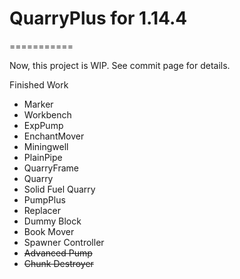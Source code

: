 # QuarryPlus for 1.14.4
===========

Now, this project is WIP. See commit page for details.

Finished Work
* Marker
* Workbench
* ExpPump
* EnchantMover
* Miningwell
* PlainPipe
* QuarryFrame
* Quarry
* Solid Fuel Quarry
* PumpPlus
* Replacer
* Dummy Block
* Book Mover
* Spawner Controller
* ~~Advanced Pump~~
* ~~Chunk Destroyer~~
